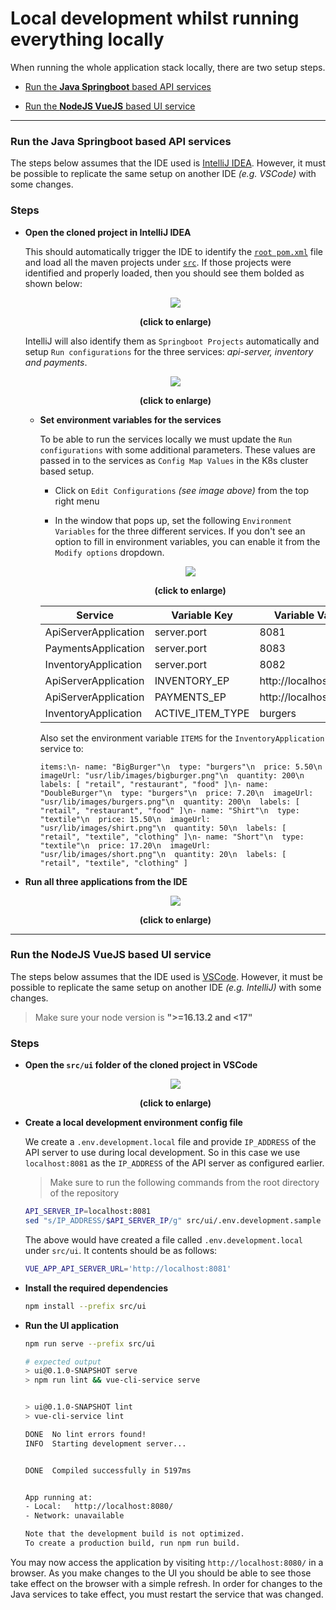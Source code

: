 # Local development whilst running everything locally

When running the whole application stack locally, there are two setup steps.
- [Run the **Java Springboot** based API services](#run-the-java-springboot-based-api-services)

- [Run the **NodeJS VueJS** based UI service](#run-the-nodejs-vuejs-based-ui-service)
---

### Run the **Java Springboot** based API services

The steps below assumes that the IDE used is [IntelliJ IDEA](https://www.jetbrains.com/idea/). However, it must be possible to replicate the same setup on another IDE _(e.g. VSCode)_ with some changes.

### Steps

- **Open the cloned project in IntelliJ IDEA**

    This should automatically trigger the IDE to identify the [`root pom.xml`](/pom.xml)
    file and load all the maven projects under [`src`](/src/). If those projects
    were identified and properly loaded, then you should see them bolded as shown
    below:
    <p align="center">
        <img src="images/ide-loaded.png">
        <div align="center">
            <strong>(click to enlarge)</strong>
        </div>
    </p>

    IntelliJ will also identify them as `Springboot Projects` automatically and
    setup `Run configurations` for the three services: _api-server, inventory and payments_.

    <p align="center">
        <img src="images/run-config.png">
        <div align="center">
            <strong>(click to enlarge)</strong>
        </div>
    </p>

  - **Set environment variables for the services**

      To be able to run the services locally we must update the `Run configurations`
      with some additional parameters. These values are passed in to the services as
      `Config Map Values` in the K8s cluster based setup.

    - Click on `Edit Configurations` _(see image above)_ from the top right menu
    - In the window that pops up, set the following `Environment Variables` for
        the three different services. If you don't see an option to fill in
        environment variables, you can enable it from the `Modify options` dropdown.

        <p align="center">
            <img src="images/ide2.png">
            <div align="center">
                <strong>(click to enlarge)</strong>
            </div>
        </p>

    | Service               | Variable Key      | Variable Value            |
    |---------              |--------------     |----------------           |
    | ApiServerApplication  | server.port       | 8081                      |
    | PaymentsApplication   | server.port       | 8083                      |
    | InventoryApplication  | server.port       | 8082                      |
    | ApiServerApplication  | INVENTORY_EP      | http://localhost:8082     |
    | ApiServerApplication  | PAYMENTS_EP       | http://localhost:8083     |
    | InventoryApplication  | ACTIVE_ITEM_TYPE  | burgers                   |

      Also set the environment variable `ITEMS` for the `InventoryApplication` service to:
      ```shell
      items:\n- name: "BigBurger"\n  type: "burgers"\n  price: 5.50\n  imageUrl: "usr/lib/images/bigburger.png"\n  quantity: 200\n  labels: [ "retail", "restaurant", "food" ]\n- name: "DoubleBurger"\n  type: "burgers"\n  price: 7.20\n  imageUrl: "usr/lib/images/burgers.png"\n  quantity: 200\n  labels: [ "retail", "restaurant", "food" ]\n- name: "Shirt"\n  type: "textile"\n  price: 15.50\n  imageUrl: "usr/lib/images/shirt.png"\n  quantity: 50\n  labels: [ "retail", "textile", "clothing" ]\n- name: "Short"\n  type: "textile"\n  price: 17.20\n  imageUrl: "usr/lib/images/short.png"\n  quantity: 20\n  labels: [ "retail", "textile", "clothing" ]
      ```

- **Run all three applications from the IDE**
    <p align="center">
        <img src="images/run-app.png">
        <div align="center">
            <strong>(click to enlarge)</strong>
        </div>
    </p>
---
### Run the **NodeJS VueJS** based UI service

The steps below assumes that the IDE used is [VSCode](https://code.visualstudio.com/).
However, it must be possible to replicate the same setup on another IDE
_(e.g. IntelliJ)_ with some changes.

> Make sure your node version is **">=16.13.2 and <17"**

### Steps

- **Open the `src/ui` folder of the cloned project in VSCode**
    <p align="center">
        <img src="images/vscode.png">
        <div align="center">
            <strong>(click to enlarge)</strong>
        </div>
    </p>

- **Create a local development environment config file**

  We create a `.env.development.local` file and provide `IP_ADDRESS` of the API
  server to use during local development. So in this case we use `localhost:8081`
  as the `IP_ADDRESS` of the API server as configured earlier.

  > Make sure to run the following commands from the root directory of the repository
  ```sh
  API_SERVER_IP=localhost:8081
  sed "s/IP_ADDRESS/$API_SERVER_IP/g" src/ui/.env.development.sample > src/ui/.env.development.local
  ```

  The above would have created a file called `.env.development.local` under `src/ui`.
  It contents should be as follows:
  ```sh
  VUE_APP_API_SERVER_URL='http://localhost:8081'
  ```

- **Install the required dependencies**
  ```sh
  npm install --prefix src/ui
  ```

- **Run the UI application**
  ```sh
  npm run serve --prefix src/ui
  ```
    ```sh
    # expected output
    > ui@0.1.0-SNAPSHOT serve
    > npm run lint && vue-cli-service serve


    > ui@0.1.0-SNAPSHOT lint
    > vue-cli-service lint

    DONE  No lint errors found!
    INFO  Starting development server...


    DONE  Compiled successfully in 5197ms                                                                                                                                                                                                                         5:42:07 p.m.


    App running at:
    - Local:   http://localhost:8080/
    - Network: unavailable

    Note that the development build is not optimized.
    To create a production build, run npm run build.
    ```

You may now access the application by visiting `http://localhost:8080/` in a
browser. As you make changes to the UI you should be able to see those take
effect on the browser with a simple refresh. In order for changes to the Java
services to take effect, you must restart the service that was changed.